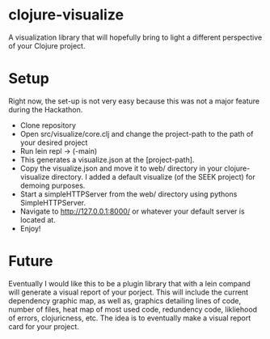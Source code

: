 # clojure-visualize
A visualization library that will hopefully bring to light a different perspective of your Clojure project.

# Setup
Right now, the set-up is not very easy because this was not a major feature during the Hackathon.

- Clone repository
- Open src/visualize/core.clj and change the project-path to the path of your desired project
- Run lein repl -> (-main)
- This generates a visualize.json at the [project-path].
- Copy the visualize.json and move it to web/ directory in your clojure-visualize directory. I added a default visualize (of the SEEK project) for demoing purposes.
- Start a simpleHTTPServer from the web/ directory using pythons SimpleHTTPServer.
- Navigate to http://127.0.0.1:8000/ or whatever your default server is located at.
- Enjoy!

# Future
Eventually I would like this to be a plugin library that with a lein compand will generate a visual report of your porject. This will include the current dependency graphic map, as well as, graphics detailing lines of code, number of files, heat map of most used code, redundency code, likliehood of errors, clojuricness, etc. The idea is to eventually make a visual report card for your project.
